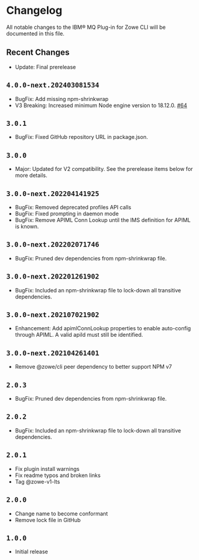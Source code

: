# Changelog

All notable changes to the IBM® MQ Plug-in for Zowe CLI will be documented in this file.

## Recent Changes

- Update: Final prerelease

## `4.0.0-next.202403081534`

- BugFix: Add missing npm-shrinkwrap
- V3 Breaking: Increased minimum Node engine version to 18.12.0. [#64](https://github.com/zowe/zowe-cli-mq-plugin/pull/64)

## `3.0.1`

- BugFix: Fixed GitHub repository URL in package.json.

## `3.0.0`

- Major: Updated for V2 compatibility. See the prerelease items below for more details.

## `3.0.0-next.202204141925`

- BugFix: Removed deprecated profiles API calls
- BugFix: Fixed prompting in daemon mode
- BugFix: Remove APIML Conn Lookup until the IMS definition for APIML is known.

## `3.0.0-next.202202071746`

- BugFix: Pruned dev dependencies from npm-shrinkwrap file.

## `3.0.0-next.202201261902`

- BugFix: Included an npm-shrinkwrap file to lock-down all transitive dependencies.

## `3.0.0-next.202107021902`

- Enhancement: Add apimlConnLookup properties to enable auto-config through APIML. A valid apiId must still be identified.

## `3.0.0-next.202104261401`

- Remove @zowe/cli peer dependency to better support NPM v7

## `2.0.3`

- BugFix: Pruned dev dependencies from npm-shrinkwrap file.

## `2.0.2`

- BugFix: Included an npm-shrinkwrap file to lock-down all transitive dependencies.

## `2.0.1`

- Fix plugin install warnings
- Fix readme typos and broken links
- Tag @zowe-v1-lts

## `2.0.0`

- Change name to become conformant
- Remove lock file in GitHub

## `1.0.0`

- Initial release

